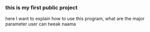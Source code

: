 ### this is my first public project

here I want to explain how to use this program,
what are the major parameter user can tweak
naama
